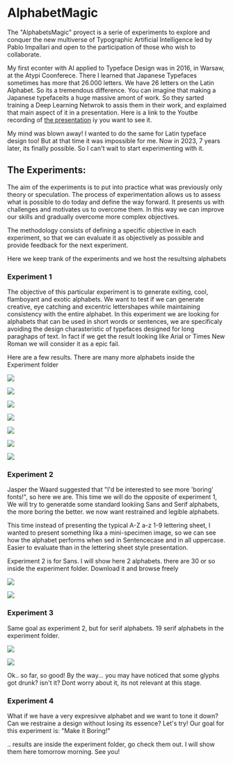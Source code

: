 # AlphabetMagic

The "AlphabetsMagic" proyect is a serie of experiments to explore and conquer the new multiverse of Typographic Artificial Intelligence led by Pablo Impallari and open to the participation of those who wish to collaborate.

My first econter with AI applied to Typeface Design was in 2016, in Warsaw, at the Atypi Coonferece.
There I learned that Japanese Typefaces sometimes has more that 26.000 letters. We have 26 letters on the Latin Alphabet. So its a tremendous difference. You can imagine that making a Japanese typefaceits a huge massive amont of work.
So they sarted training a Deep Learning Netwrok to assis them in their work, and explaimed that main aspect of it in a presentation. Here is a link to the Youtbe recording of [the presentation](https://www.youtube.com/watch?v=y3qXMW0SRK4&list=PL0oMAzSh5W9rPHqj3qIBS8UXVKJ9MWuh2&index=21) iy you want to see it.

My mind was blown away! I wanted to do the same for Latin typeface design too! But at that time it was impossible for me.
Now in 2023, 7 years later, its finally possible. So I can't wait to start experimenting with it.


## The Experiments:
The aim of the experiments is to put into practice what was previously only theory or speculation. The process of experimentation allows us to assess what is possible to do today and define the way forward. It presents us with challenges and motivates us to overcome them. In this way we can improve our skills and gradually overcome more complex objectives.

The methodology consists of defining a specific objective in each experiment, so that we can evaluate it as objectively as possible and provide feedback for the next experiment.

Here we keep trank of the experiments and we host the resultsing alphabets

### Experiment 1
The objective of this particular experiment is to generate exiting, cool, flamboyant and exotic alphabets.
We want to test if we can generate creative, eye catching and excentric lettershapes while maintaining consistency with the entire alphabet.
In this experiment we are looking for alphabets that can be used in short words or sentences, we are specificaly avoiding the design charasteristic of typefaces designed for long paraghaps of text. In fact if we get the result looking like Arial or Times New Roman we will consider it as a epic fail.

Here are a few results. There are many more alphabets inside the Experiment folder

![](https://github.com/impallari/AlphabetMagic/blob/main/00009_Impallari_Alphabet_Magic.png?raw=true)

![](https://github.com/impallari/AlphabetMagic/blob/main/00012_Impallari_Alphabet_Magic.png?raw=true)

![](https://github.com/impallari/AlphabetMagic/blob/main/00017_Impallari_Alphabet_Magic.png?raw=true)

![](https://github.com/impallari/AlphabetMagic/blob/main/00001_Impallari_Alphabet_Magic.png?raw=true)

![](https://github.com/impallari/AlphabetMagic/blob/main/00004_Impallari_Alphabet_Magic.png?raw=true)

![](https://github.com/impallari/AlphabetMagic/blob/main/00003_Impallari_Alphabet_Magic.png?raw=true)

![](https://github.com/impallari/AlphabetMagic/blob/main/00007_Impallari_Alphabet_Magic.png?raw=true)


### Experiment 2
Jasper the Waard suggested that "I'd be interested to see more 'boring' fonts!", so here we are.
This time we will do the opposite of experiment 1, We will try to generatde some standard lookiing Sans and Serif alphabets, the more boring the better. we now want restrained and legible alphabets.

This time instead of presenting the typical A-Z a-z 1-9 lettering sheet, I wanted to present something lika a mini-specimen image, so we can see how the alphabet performs when sed in Sentencecase and in all uppercase. Easier to evaluate than in the lettering sheet style presentation.

Experiment 2 is for Sans. I will show here 2 alphabets. there are 30 or so inside the experiment folder. Download it and browse freely

![](https://github.com/impallari/AlphabetMagic/blob/main/Experiment%20002%20-%20Legible%20Sans/00012-1581495637-alphabetMagic.png?raw=true)

![](https://github.com/impallari/AlphabetMagic/blob/main/Experiment%20002%20-%20Legible%20Sans/00100-971540761-alphabetMagicB.png?raw=true)


### Experiment 3
Same goal as experiment 2, but for serif alphabets.
19 serif alphabets in the experiment folder.

![](https://github.com/impallari/AlphabetMagic/blob/main/Experiment%20003%20-%20Legible%20Serifs/00007-3821800125-alphabetMagic.png?raw=true)

![](https://github.com/impallari/AlphabetMagic/blob/main/Experiment%20003%20-%20Legible%20Serifs/00026-808898671-alphabetMagicB.png?raw=true)

Ok.. so far, so good!
By the way... you may have noticed that some glyphs got drunk? isn't it? Dont worry about it, its not relevant at this stage.

### Experiment 4
What if we have a very expresivve alphabet and we want to tone it down?
Can we restraine a design without losing its essence? Let's try!
Our goal for this experiment is: "Make it Boring!"

.. results are inside the experiment folder, go check them out. I will show them here tomorrow morning. See you!

